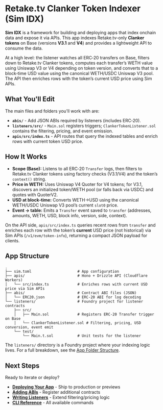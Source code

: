 # Retake.tv Clanker Token Indexer (Sim IDX)

**Sim IDX** is a framework for building and deploying apps that index onchain data and expose it via APIs. This app indexes Retake.tv-only **Clanker tokens** on Base (versions **V3.1** and **V4**) and provides a lightweight API to consume the data.

At a high level: the listener watches all ERC‑20 transfers on Base, filters down to Retake.tv Clanker tokens, computes each transfer’s WETH value using Uniswap V3 or V4 depending on token version, and converts that to a block‑time USD value using the canonical WETH/USDC Uniswap V3 pool. The API then enriches rows with the token’s current USD price using Sim APIs.

## What You'll Edit

The main files and folders you'll work with are:

-   **`abis/`** - Add JSON ABIs required by listeners (includes ERC‑20).
-   **`listeners/src/`** - `Main.sol` registers triggers; `ClankerTokenListener.sol` contains the filtering, pricing, and event emission.
-   **`apis/src/index.ts`** - API routes that query the indexed tables and enrich rows with current token USD price.

## How It Works

-   **Scope (Base):** Listens to all ERC‑20 `Transfer` logs, then filters to Retake.tv Clanker tokens using factory checks (V3.1/V4) and the token’s `context()` string.
-   **Price in WETH:** Uses Uniswap V4 Quoter for V4 tokens; for V3.1, discovers an initialized token/WETH pool (or falls back via USDC) and quotes with QuoterV2.
-   **USD at block‑time:** Converts WETH→USD using the canonical WETH/USDC Uniswap V3 pool’s current `slot0` price.
-   **Event → table:** Emits a `Transfer` event saved to `transfer` (addresses, amounts, WETH, USD, block info, version, side, context).

On the API side, `apis/src/index.ts` queries recent rows from `transfer` and enriches each row with the token’s **current** USD price (not historical) via Sim APIs (`/v1/evm/token-info`), returning a compact JSON payload for clients.

## App Structure

```text
.
├── sim.toml                     # App configuration
├── apis/                        # Hono + Drizzle API (Cloudflare Workers)
│   └── src/index.ts             # Enriches rows with current USD price via Sim APIs
├── abis/                        # Contract ABI files (JSON)
│   └── ERC20.json               # ERC‑20 ABI for log decoding
└── listeners/                   # Foundry project for listener contracts
    ├── src/
    │   ├── Main.sol             # Registers ERC‑20 Transfer trigger on Base
    │   └── ClankerTokenListener.sol # Filtering, pricing, USD conversion, event emit
    └── test/
        └── Main.t.sol           # Unit tests for the listener
```

The `listeners/` directory is a Foundry project where your indexing logic lives. For a full breakdown, see the [App Folder Structure](https://docs.sim.dune.com/idx/app-structure).

## Next Steps

Ready to iterate or deploy?

-   **[Deploying Your App](https://docs.sim.dune.com/idx/deployment)** - Ship to production or previews
-   **[Adding ABIs](https://docs.sim.dune.com/idx/cli#sim-abi)** - Register additional contracts
-   **[Writing Listeners](https://docs.sim.dune.com/idx/listener)** - Extend filtering/pricing logic
-   **[CLI Reference](https://docs.sim.dune.com/idx/cli)** - All available commands